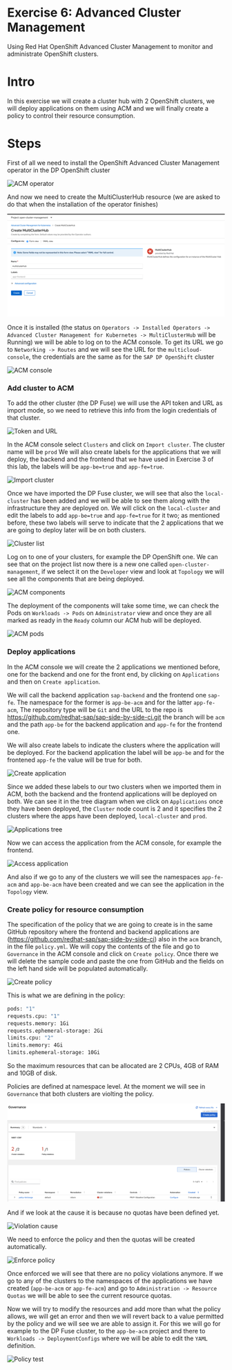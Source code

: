 # Exercise 6: Advanced Cluster Management

Using Red Hat OpenShift Advanced Cluster Management to monitor and administrate OpenShift clusters.

# Intro

In this exercise we will create a cluster hub with 2 OpenShift clusters, we will deploy applications on them using ACM and we will finally create a policy to control their resource consumption.

# Steps 

First of all we need to install the OpenShift Advanced Cluster Management operator in the DP OpenShift cluster

![ACM operator](images/acm-operator.png)

And now we need to create the MultiClusterHub resource (we are asked to do that when the installation of the operator finishes)

![MultiClusterHub](images/multiclusterhub.png)

Once it is installed (the status on `Operators -> Installed Operators -> Advanced Cluster Management for Kubernetes -> MultiClusterHub` will be Running) we will be able to log on to the ACM console. To get its URL we go to `Networking -> Routes` and we will see the URL for the `multicloud-console`, the credentials are the same as for the `SAP DP OpenShift` cluster

![ACM console](images/log-on-acm.gif)


### Add cluster to ACM

To add the other cluster (the DP Fuse) we will use the API token and URL as import mode, so we need to retrieve this info from the login credentials of that cluster.

![Token and URL](images/token&URL.gif)

In the ACM console select `Clusters` and click on `Import cluster`. The cluster name will be `prod` We will also create labels for the applications that we will deploy, the backend and the frontend that we have used in Exercise 3 of this lab, the labels will be `app-be=true` and `app-fe=true`.

![Import cluster](images/import-cluster.gif)

Once we have imported the DP Fuse cluster, we will see that also the `local-cluster` has been added and we will be able to see them along with the infrastructure they are deployed on. We will click on the `local-cluster` and edit the labels to add `app-be=true` and `app-fe=true` for it two; as mentioned before, these two labels will serve to indicate that the 2 applications that we are going to deploy later will be on both clusters.

![Cluster list](images/cluster-list.png)

Log on to one of your clusters, for example the DP OpenShift one. We can see that on the project list now there is a new one called `open-cluster-management`, if we select it on the `Developer` view and look at `Topology` we will see all the components that are being deployed.

![ACM components](images/acm-components.png)

The deployment of the components will take some time, we can check the Pods on `Workloads -> Pods` on `Administrator` view and once they are all marked as ready in the `Ready` column our ACM hub will be deployed.

![ACM pods](images/pods.png)

### Deploy applications

In the ACM console we will create the 2 applications we mentioned before, one for the backend and one for the front end, by clicking on `Applications` and then on `Create application`. 

We will call the backend application `sap-backend` and the frontend one `sap-fe`. The namespace for the former is `app-be-acm` and for the latter `app-fe-acm`, The repository type will be `Git` and the URL to the repo is https://github.com/redhat-sap/sap-side-by-side-ci.git the branch will be `acm` and the path `app-be` for the backend application and `app-fe` for the frontend one.

We will also create labels to indicate the clusters where the application will be deployed. For the backend application the label will be `app-be` and for the frontened `app-fe` the value will be true for both.

![Create application](images/create-application.gif)

Since we added these labels to our two clusters when we imported them in ACM, both the backend and the frontend applications will be deployed on both. We can see it in the tree diagram when we click on `Applications` once they have been deployed, the `Cluster` node count is 2 and it specifies the 2 clusters where the apps have been deployed, `local-cluster` and `prod`.

![Applications tree](images/applications-tree.gif)

Now we can access the application from the ACM console, for example the frontend.

![Access application](images/access-application.gif)

And also if we go to any of the clusters we will see the namespaces `app-fe-acm` and `app-be-acm` have been created  and we can see the application in the `Topology` view.

### Create policy for resource consumption

The specification of the policy that we are going to create is in the same GitHub repository where the frontend and backend applications are (https://github.com/redhat-sap/sap-side-by-side-ci) also in the `acm` branch, in the file `policy.yml`. We will copy the contents of the file and go to `Governance` in the ACM console and click on `Create policy`. Once there we will delete the sample code and paste the one from GitHub and the fields on the left hand side will be populated automatically.

![Create policy](images/create-policy.gif)

This is what we are defining in the policy:

```bash
pods: "1" 
requests.cpu: "1" 
requests.memory: 1Gi 
requests.ephemeral-storage: 2Gi 
limits.cpu: "2" 
limits.memory: 4Gi 
limits.ephemeral-storage: 10Gi
```

So the maximum resources that can be allocated are 2 CPUs, 4GB of RAM and 10GB of disk.

Policies are defined at namespace level. At the moment we will see in `Governance` that both clusters are violting the policy.

![Policy violation](images/policy-violation.png)

And if we look at the cause it is because no quotas have been defined yet.

![Violation cause](images/policy-violation-cause.gif)

We need to enforce the policy and then the quotas will be created automatically.

![Enforce policy](images/enforce.gif)

Once enforced we will see that there are no policy violations anymore. If we go to any of the clusters to the namespaces of the applications we have created (`app-be-acm` or `app-fe-acm`) and go to `Administration -> Resource Quotas` we will be able to see the current resource quotas.

Now we will try to modify the resources and add more than what the policy allows, we will get an error and then we will revert back to a value permitted by the policy and we will see we are able to assign it. For this we will go for example to the DP Fuse cluster, to the `app-be-acm` project and there to `Workloads -> DeploymentConfigs` where we will be able to edit the `YAML` definition.

![Policy test](images/apply-policy.gif)